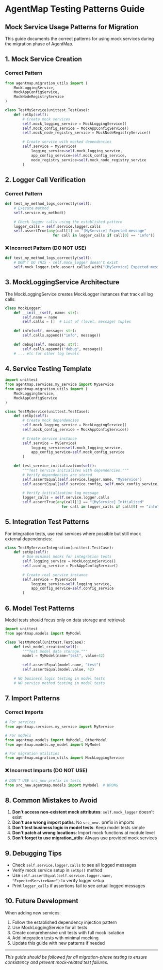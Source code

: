 # AgentMap Testing Patterns Guide

## Mock Service Usage Patterns for Migration

This guide documents the correct patterns for using mock services during the migration phase of AgentMap.

## 1. Mock Service Creation

### Correct Pattern
```python
from agentmap.migration_utils import (
    MockLoggingService,
    MockAppConfigService,
    MockNodeRegistryService
)

class TestMyService(unittest.TestCase):
    def setUp(self):
        # Create mock services
        self.mock_logging_service = MockLoggingService()
        self.mock_config_service = MockAppConfigService()
        self.mock_node_registry_service = MockNodeRegistryService()
        
        # Create service with mocked dependencies
        self.service = MyService(
            logging_service=self.mock_logging_service,
            app_config_service=self.mock_config_service,
            node_registry_service=self.mock_node_registry_service
        )
```

## 2. Logger Call Verification

### Correct Pattern
```python
def test_my_method_logs_correctly(self):
    # Execute method
    self.service.my_method()
    
    # Check logger calls using the established pattern
    logger_calls = self.service.logger.calls
    self.assertTrue(any(call[1] == "[MyService] Expected message" 
                      for call in logger_calls if call[0] == "info"))
```

### ❌ Incorrect Pattern (DO NOT USE)
```python
def test_my_method_logs_correctly(self):
    # DON'T DO THIS - self.mock_logger doesn't exist
    self.mock_logger.info.assert_called_with("[MyService] Expected message")
```

## 3. MockLoggingService Architecture

The MockLoggingService creates MockLogger instances that track all log calls:

```python
class MockLogger:
    def __init__(self, name: str):
        self.name = name
        self.calls = []  # List of (level, message) tuples
    
    def info(self, message: str):
        self.calls.append(("info", message))
    
    def debug(self, message: str):
        self.calls.append(("debug", message))
    # ... etc for other log levels
```

## 4. Service Testing Template

```python
import unittest
from agentmap.services.my_service import MyService
from agentmap.migration_utils import (
    MockLoggingService,
    MockAppConfigService
)

class TestMyService(unittest.TestCase):
    def setUp(self):
        # Create mock dependencies
        self.mock_logging_service = MockLoggingService()
        self.mock_config_service = MockAppConfigService()
        
        # Create service instance
        self.service = MyService(
            logging_service=self.mock_logging_service,
            app_config_service=self.mock_config_service
        )
    
    def test_service_initialization(self):
        """Test service initializes with dependencies."""
        # Verify dependencies are stored
        self.assertEqual(self.service.logger.name, "MyService")
        self.assertEqual(self.service.config, self.mock_config_service)
        
        # Verify initialization log message
        logger_calls = self.service.logger.calls
        self.assertTrue(any(call[1] == "[MyService] Initialized" 
                          for call in logger_calls if call[0] == "info"))
```

## 5. Integration Test Patterns

For integration tests, use real services where possible but still mock external dependencies:

```python
class TestMyServiceIntegration(unittest.TestCase):
    def setUp(self):
        # Use minimal mocks for integration tests
        self.logging_service = MockLoggingService()
        self.config_service = MockAppConfigService()
        
        # Create real service instance
        self.service = MyService(
            logging_service=self.logging_service,
            app_config_service=self.config_service
        )
```

## 6. Model Test Patterns

Model tests should focus only on data storage and retrieval:

```python
import unittest
from agentmap.models import MyModel

class TestMyModel(unittest.TestCase):
    def test_model_creation(self):
        """Test model data storage."""
        model = MyModel(name="test", value=42)
        
        self.assertEqual(model.name, "test")
        self.assertEqual(model.value, 42)
    
    # NO business logic testing in model tests
    # NO service method testing in model tests
```

## 7. Import Patterns

### Correct Imports
```python
# For services
from agentmap.services.my_service import MyService

# For models  
from agentmap.models import MyModel, OtherModel
from agentmap.models.my_model import MyModel

# For migration utilities
from agentmap.migration_utils import MockLoggingService
```

### ❌ Incorrect Imports (DO NOT USE)
```python
# DON'T USE src_new prefix in tests
from src_new.agentmap.models import MyModel  # WRONG
```

## 8. Common Mistakes to Avoid

1. **Don't access non-existent mock attributes**: `self.mock_logger` doesn't exist
2. **Don't use wrong import paths**: No `src_new.` prefix in imports  
3. **Don't test business logic in model tests**: Keep model tests simple
4. **Don't patch at wrong locations**: Import mock functions at module level
5. **Don't forget to use migration_utils**: Always use provided mock services

## 9. Debugging Tips

- Check `self.service.logger.calls` to see all logged messages
- Verify mock service setup in `setUp()` method
- Use `self.assertEqual(self.service.logger.name, "ExpectedServiceName")` to verify logger setup
- Print `logger_calls` if assertions fail to see actual logged messages

## 10. Future Development

When adding new services:
1. Follow the established dependency injection pattern
2. Use MockLoggingService for all tests
3. Create comprehensive unit tests with full mock isolation
4. Add integration tests with minimal mocking
5. Update this guide with new patterns if needed

---

*This guide should be followed for all migration-phase testing to ensure consistency and prevent mock-related test failures.*
